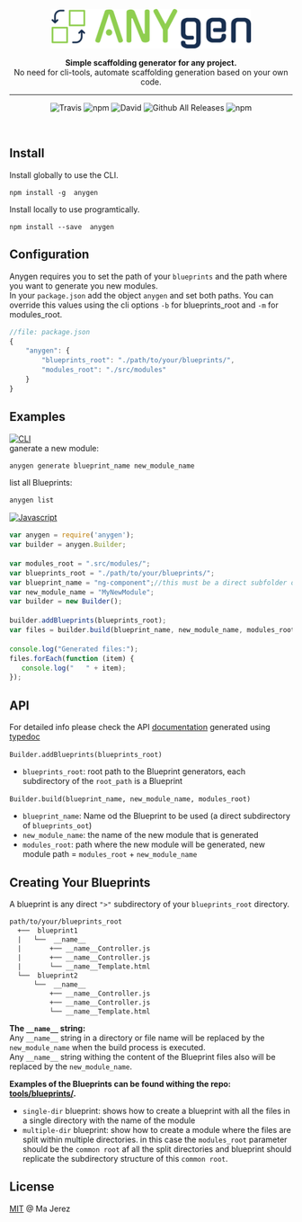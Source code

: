 <p align="center">
  <img alt='Anygen, Simple scaffolding generator for any project' src='https://raw.githubusercontent.com/M-jerez/any-generator/master/logo/public/logox150-inverse.png' 
  height=70 width=355>
</p>
<p align="center">
  <strong>Simple scaffolding generator for any project.</strong><br/>
   No need for cli-tools, automate scaffolding generation based on your own code.
</p>

---


<p align=center>
<img src="https://img.shields.io/travis/M-jerez/any-generator.svg?style=flat-square&maxAge=86400" alt="Travis" style="max-width:100%;">
<img src="https://img.shields.io/npm/v/anygen.svg?style=flat-square&maxAge=86400" alt="npm" style="max-width:100%;">
<img src="https://img.shields.io/david/M-jerez/any-generator.svg?style=flat-square" alt="David" style="max-width:100%;">
<img src="https://img.shields.io/npm/dt/anygen.svg?style=flat-square&maxAge=86400" alt="Github All Releases"  style="max-width:100%;">
<img src="https://img.shields.io/npm/l/express.svg?style=flat-square" alt="npm"  style="max-width:100%;">
</p>


&nbsp;


## Install

Install globally  to use the CLI.

```
npm install -g  anygen
```

Install locally  to use programtically.

```
npm install --save  anygen
```

## Configuration

Anygen requires you to set the path of your `blueprints` and the path where you want to generate you new modules.  
In your `package.json` add the object `anygen` and set both paths. You can override this values using the cli options `-b` for blueprints_root and `-m` for modules_root.

```js
//file: package.json
{
	"anygen": {
		"blueprints_root": "./path/to/your/blueprints/",
		"modules_root": "./src/modules"
	}
}

```

## Examples

[![CLI](https://img.shields.io/badge/use--via-CLI-orange.svg)]()  
ganerate a new module:
```bash
anygen generate blueprint_name new_module_name
```

list all Blueprints:
```bash
anygen list
```

[![Javascript](https://img.shields.io/badge/use--via-Javascript-yellow.svg)]()  
```js
var anygen = require('anygen');
var builder = anygen.Builder;

var modules_root = ".src/modules/";
var blueprints_root = "./path/to/your/blueprints/";
var blueprint_name = "ng-component";//this must be a direct subfolder of blueprints_root path (an existing blueprint).
var new_module_name = "MyNewModule";
var builder = new Builder();

builder.addBlueprints(blueprints_root);
var files = builder.build(blueprint_name, new_module_name, modules_root);

console.log("Generated files:");
files.forEach(function (item) {
   console.log("   " + item);
});
```


## API

For detailed info please check the API [documentation](https://m-jerez.github.io/any-generator/) generated using [typedoc](https://www.npmjs.com/package/typedoc)  

`Builder.addBlueprints(blueprints_root)`
* `blueprints_root`: root path to the Blueprint generators, each subdirectory of the `root_path` is a Blueprint

`Builder.build(blueprint_name, new_module_name, modules_root)`
* `blueprint_name`: Name od the Blueprint to be used (a direct subdirectory of `blueprints_oot`)
* `new_module_name`: the name of the new module that is generated
* `modules_root`: path where the new module will be generated, new module path = `modules_root` + `new_module_name`


## Creating Your Blueprints

A blueprint is any direct `">"` subdirectory of your `blueprints_root` directory.

	path/to/your/blueprints_root
	  +──  blueprint1
	  |   └──  __name__
	  |       +── __name__Controller.js
	  |       +── __name__Controller.js
	  |       └── __name__Template.html
	  └──  blueprint2
	      └──  __name__
	          +── __name__Controller.js
	          +── __name__Controller.js
	          └── __name__Template.html



**The `__name__` string:**  
Any `__name__` string in a directory or file name will be replaced by the `new_module_name` when the build process is executed.  
Any `__name__` string withing the content of the Blueprint files also will be replaced by the `new_module_name`.


**Examples of the Blueprints can be found withing the repo: [tools/blueprints/](https://github.com/M-jerez/any-generator/tree/master/tools/blueprints).** 
* `single-dir` blueprint: shows how to create a blueprint with all the files in a single directory with the name of the module
* `multiple-dir` blueprint: show how to create a module where the files are split within multiple directories. in this case the `modules_root` parameter 
should be the `common root` af all the split directories and blueprint should replicate the subdirectory structure of this `common root`. 

## License

[MIT](http://en.wikipedia.org/wiki/MIT_License) @ Ma Jerez
